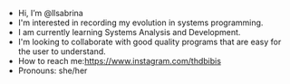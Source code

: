 -  Hi, I’m @llsabrina
-  I'm interested in recording my evolution in systems programming.
-  I am currently learning Systems Analysis and Development.
-  I'm looking to collaborate with good quality programs that are easy for the user to understand.
-  How to reach me:https://www.instagram.com/thdbibis
-  Pronouns: she/her
<!---
llsabrina/llsabrina is a ✨ special ✨ repository because its `README.md` (this file) appears on your GitHub profile.
You can click the Preview link to take a look at your changes.
--->
